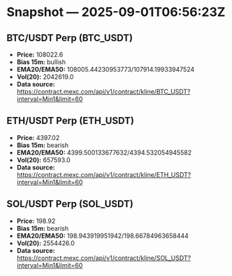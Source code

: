 # Snapshot — 2025-09-01T06:56:23Z

## BTC/USDT Perp (BTC_USDT)
- **Price:** 108022.6
- **Bias 15m:** bullish
- **EMA20/EMA50:** 108005.44230953773/107914.19933947524
- **Vol(20):** 2042619.0
- **Data source:** https://contract.mexc.com/api/v1/contract/kline/BTC_USDT?interval=Min1&limit=60

## ETH/USDT Perp (ETH_USDT)
- **Price:** 4397.02
- **Bias 15m:** bearish
- **EMA20/EMA50:** 4399.500133677632/4394.532054945582
- **Vol(20):** 657593.0
- **Data source:** https://contract.mexc.com/api/v1/contract/kline/ETH_USDT?interval=Min1&limit=60

## SOL/USDT Perp (SOL_USDT)
- **Price:** 198.92
- **Bias 15m:** bearish
- **EMA20/EMA50:** 198.943919951942/198.66784963658444
- **Vol(20):** 2554426.0
- **Data source:** https://contract.mexc.com/api/v1/contract/kline/SOL_USDT?interval=Min1&limit=60
